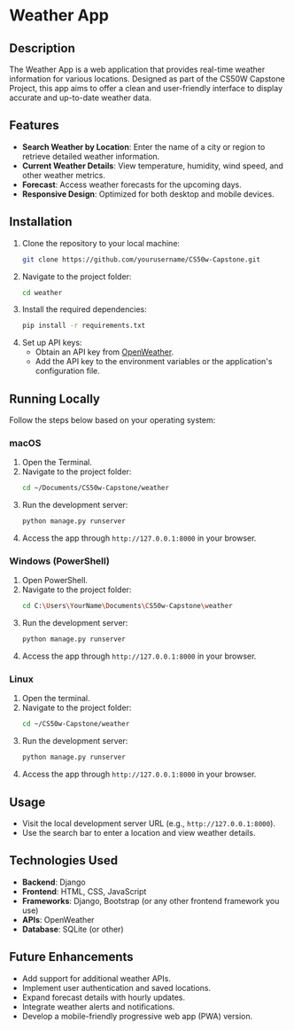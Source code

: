 # Weather App

## Description
The Weather App is a web application that provides real-time weather information for various locations. Designed as part of the CS50W Capstone Project, this app aims to offer a clean and user-friendly interface to display accurate and up-to-date weather data.

## Features
- **Search Weather by Location**: Enter the name of a city or region to retrieve detailed weather information.
- **Current Weather Details**: View temperature, humidity, wind speed, and other weather metrics.
- **Forecast**: Access weather forecasts for the upcoming days.
- **Responsive Design**: Optimized for both desktop and mobile devices.

## Installation
1. Clone the repository to your local machine:
    ```bash
    git clone https://github.com/yourusername/CS50w-Capstone.git
    ```
2. Navigate to the project folder:
    ```bash
    cd weather
    ```
3. Install the required dependencies:
    ```bash
    pip install -r requirements.txt
    ```
4. Set up API keys:
    - Obtain an API key from [OpenWeather](https://openweathermap.org/).
    - Add the API key to the environment variables or the application's configuration file.

## Running Locally
Follow the steps below based on your operating system:

### macOS
1. Open the Terminal.
2. Navigate to the project folder:
    ```bash
    cd ~/Documents/CS50w-Capstone/weather
    ```
3. Run the development server:
    ```bash
    python manage.py runserver
    ```
4. Access the app through `http://127.0.0.1:8000` in your browser.

### Windows (PowerShell)
1. Open PowerShell.
2. Navigate to the project folder:
    ```bash
    cd C:\Users\YourName\Documents\CS50w-Capstone\weather
    ```
3. Run the development server:
    ```bash
    python manage.py runserver
    ```
4. Access the app through `http://127.0.0.1:8000` in your browser.

### Linux
1. Open the terminal.
2. Navigate to the project folder:
    ```bash
    cd ~/CS50w-Capstone/weather
    ```
3. Run the development server:
    ```bash
    python manage.py runserver
    ```
4. Access the app through `http://127.0.0.1:8000` in your browser.

## Usage
- Visit the local development server URL (e.g., `http://127.0.0.1:8000`).
- Use the search bar to enter a location and view weather details.

## Technologies Used
- **Backend**: Django
- **Frontend**: HTML, CSS, JavaScript
- **Frameworks**: Django, Bootstrap (or any other frontend framework you use)
- **APIs**: OpenWeather
- **Database**: SQLite (or other)

## Future Enhancements
- Add support for additional weather APIs.
- Implement user authentication and saved locations.
- Expand forecast details with hourly updates.
- Integrate weather alerts and notifications.
- Develop a mobile-friendly progressive web app (PWA) version.

